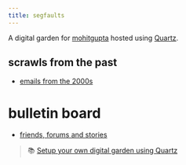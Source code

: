 ```yaml
---
title: segfaults
---
```


A digital garden for [mohitgupta](https://mohitgupta.me) hosted using [Quartz](https://jzhao.xyz/posts/digital-gardening).

## scrawls from the past
* [emails from the 2000s](tag/2000s)

# bulletin board
* [friends, forums and stories](https://bb.informedconsent.io)






> 📚 [Setup your own digital garden using Quartz](notes/setup.md)
